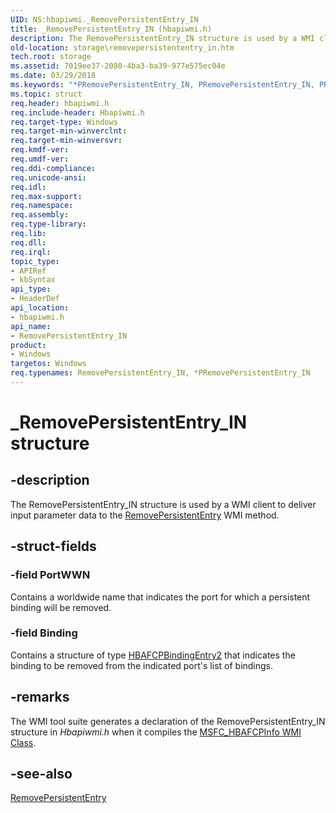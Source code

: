 ```yaml
---
UID: NS:hbapiwmi._RemovePersistentEntry_IN
title: _RemovePersistentEntry_IN (hbapiwmi.h)
description: The RemovePersistentEntry_IN structure is used by a WMI client to deliver input parameter data to the RemovePersistentEntry WMI method.
old-location: storage\removepersistententry_in.htm
tech.root: storage
ms.assetid: 7019ee37-2080-4ba3-ba39-977e575ec04e
ms.date: 03/29/2018
ms.keywords: "*PRemovePersistentEntry_IN, PRemovePersistentEntry_IN, PRemovePersistentEntry_IN structure pointer [Storage Devices], RemovePersistentEntry_IN, RemovePersistentEntry_IN structure [Storage Devices], _RemovePersistentEntry_IN, hbapiwmi/PRemovePersistentEntry_IN, hbapiwmi/RemovePersistentEntry_IN, storage.removepersistententry_in, structs-Fibre_e5e794c3-e43c-4218-af52-3f2d8a96c256.xml"
ms.topic: struct
req.header: hbapiwmi.h
req.include-header: Hbapiwmi.h
req.target-type: Windows
req.target-min-winverclnt: 
req.target-min-winversvr: 
req.kmdf-ver: 
req.umdf-ver: 
req.ddi-compliance: 
req.unicode-ansi: 
req.idl: 
req.max-support: 
req.namespace: 
req.assembly: 
req.type-library: 
req.lib: 
req.dll: 
req.irql: 
topic_type:
- APIRef
- kbSyntax
api_type:
- HeaderDef
api_location:
- hbapiwmi.h
api_name:
- RemovePersistentEntry_IN
product:
- Windows
targetos: Windows
req.typenames: RemovePersistentEntry_IN, *PRemovePersistentEntry_IN
---
```


# _RemovePersistentEntry_IN structure


## -description


The RemovePersistentEntry_IN structure is used by a WMI client to deliver input parameter data to the <a href="https://docs.microsoft.com/windows-hardware/drivers/storage/removepersistententry">RemovePersistentEntry</a> WMI method.


## -struct-fields




### -field PortWWN

Contains a worldwide name that indicates the port for which a persistent binding will be removed. 


### -field Binding

Contains a structure of type <a href="https://docs.microsoft.com/windows-hardware/drivers/ddi/content/hbapiwmi/ns-hbapiwmi-_hbafcpbindingentry2">HBAFCPBindingEntry2</a> that indicates the binding to be removed from the indicated port's list of bindings. 


## -remarks



The WMI tool suite generates a declaration of the RemovePersistentEntry_IN structure in <i>Hbapiwmi.h </i>when it compiles the <a href="https://docs.microsoft.com/windows-hardware/drivers/storage/msfc-hbafcpinfo-wmi-class">MSFC_HBAFCPInfo WMI Class</a>.




## -see-also




<a href="https://docs.microsoft.com/windows-hardware/drivers/storage/removepersistententry">RemovePersistentEntry</a>
 

 

